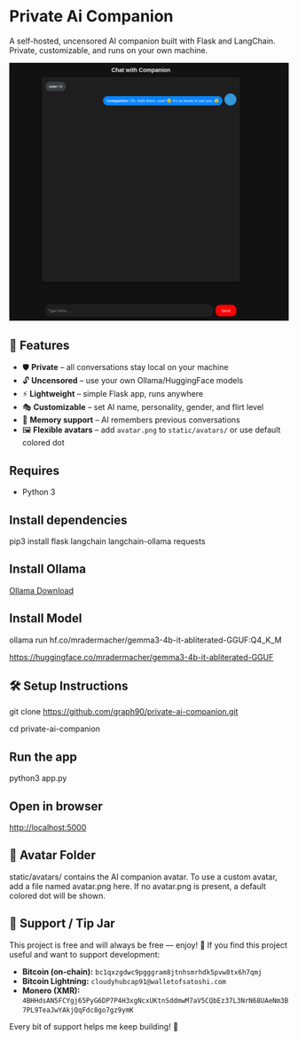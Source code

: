 # Private Ai Companion
A self-hosted, uncensored AI companion built with Flask and LangChain. Private, customizable, and runs on your own machine.

![AI Companion Chat](screenshot.png)
## 🌟 Features
- 🛡️ **Private** – all conversations stay local on your machine
- 🔓 **Uncensored** – use your own Ollama/HuggingFace models
- ⚡ **Lightweight** – simple Flask app, runs anywhere
- 🎭 **Customizable** – set AI name, personality, gender, and flirt level
- 🧠 **Memory support** – AI remembers previous conversations
- 🖼️ **Flexible avatars** – add `avatar.png` to `static/avatars/` or use default colored dot
## Requires
- Python 3
## Install dependencies
pip3 install flask langchain langchain-ollama requests
## Install Ollama
[Ollama Download](https://ollama.com/download) 
## Install Model
ollama run hf.co/mradermacher/gemma3-4b-it-abliterated-GGUF:Q4_K_M

https://huggingface.co/mradermacher/gemma3-4b-it-abliterated-GGUF
## 🛠️ Setup Instructions
git clone https://github.com/graph90/private-ai-companion.git

cd private-ai-companion
## Run the app
python3 app.py
## Open in browser
[http://localhost:5000](http://localhost:5000)
## 🎨 Avatar Folder
static/avatars/ contains the AI companion avatar. To use a custom avatar, add a file named avatar.png here.
If no avatar.png is present, a default colored dot will be shown.
## 🍻 Support / Tip Jar
This project is free and will always be free — enjoy! 🙂
If you find this project useful and want to support development:
- **Bitcoin (on-chain):** `bc1qxzgdwc9pgggram8jtnhsmrhdk5pvw8tx6h7qmj`
- **Bitcoin Lightning:** `cloudyhubcap91@walletofsatoshi.com`
- **Monero (XMR):** `4BHHdsAN5FCYgj65PyG6DP7P4H3xgNcxUKtnSddmwM7aV5CQbEz37L3NrN68UAeNm3B7PL9TeaJwYAkjQqFdc8go7gz9ymK`

Every bit of support helps me keep building! 🚀
